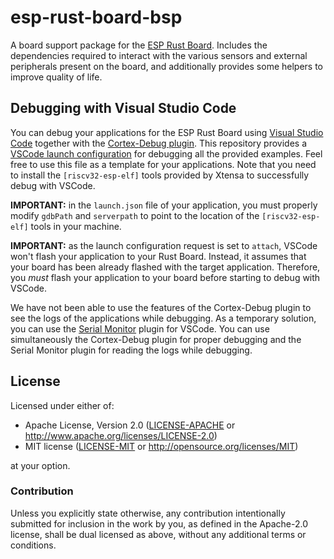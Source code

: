 # esp-rust-board-bsp

A board support package for the [ESP Rust Board]. Includes the dependencies required to interact with the various sensors and external peripherals present on the board, and additionally provides some helpers to improve quality of life.

[esp rust board]: https://github.com/esp-rs/esp-rust-board/

## Debugging with Visual Studio Code

You can debug your applications for the ESP Rust Board using [Visual Studio Code] together with the [Cortex-Debug plugin].
This repository provides a [VSCode launch configuration] for debugging all the provided examples.
Feel free to use this file as a template for your applications.
Note that you need to install the `[riscv32-esp-elf]` tools provided by Xtensa to successfully debug with VSCode.

**IMPORTANT:** in the `launch.json` file of your application, you must properly modify `gdbPath` and `serverpath` to point to the location of the `[riscv32-esp-elf]` tools in your machine.

**IMPORTANT:** as the launch configuration request is set to `attach`, VSCode won't flash your application to your Rust Board.
Instead, it assumes that your board has been already flashed with the target application.
Therefore, you *must* flash your application to your board before starting to debug with VSCode.

We have not been able to use the features of the Cortex-Debug plugin to see the logs of the applications while debugging.
As a temporary solution, you can use the [Serial Monitor] plugin for VSCode.
You can use simultaneously the Cortex-Debug plugin for proper debugging and the Serial Monitor plugin for reading the logs while debugging.

[visual studio code]: https://code.visualstudio.com
[cortex-debug plugin]: https://marketplace.visualstudio.com/items?itemName=marus25.cortex-debug
[vscode launch configuration]: .vscode/launch.json
[riscv32-esp-elf]: https://docs.espressif.com/projects/esp-idf/en/latest/esp32s2/api-guides/tools/idf-tools.html#riscv32-esp-elf
[serial monitor]: https://marketplace.visualstudio.com/items?itemName=ms-vscode.vscode-serial-monitor

## License

Licensed under either of:

- Apache License, Version 2.0 ([LICENSE-APACHE](LICENSE-APACHE) or http://www.apache.org/licenses/LICENSE-2.0)
- MIT license ([LICENSE-MIT](LICENSE-MIT) or http://opensource.org/licenses/MIT)

at your option.

### Contribution

Unless you explicitly state otherwise, any contribution intentionally submitted for inclusion in
the work by you, as defined in the Apache-2.0 license, shall be dual licensed as above, without
any additional terms or conditions.
